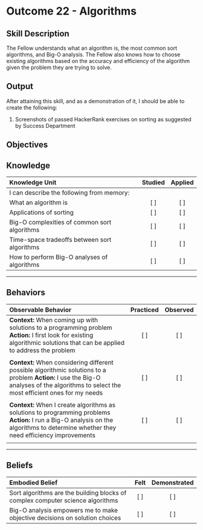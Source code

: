 # Outcome 22 - Algorithms

**Skill Description**
----------
The Fellow understands what an algorithm is, the most common sort algorithms, and Big-O analysis. The Fellow also knows how to choose existing algorithms based on the accuracy and efficiency of the algorithm given the problem they are trying to solve.


**Output**
----------
After attaining this skill, and as a demonstration of it, I should be able to create the following:

1. Screenshots of passed HackerRank exercises on sorting as suggested by Success Department


**Objectives**
----------
## **Knowledge**


| Knowledge Unit   |      Studied      | Applied |
|:-------------|:------------------:|:--------:|
| I can describe the following from memory: | | |
| What an algorithm is | [ ] | [ ]  |
| Applications of sorting | [ ] | [ ]  |
| Big-O complexities of common sort algorithms | [ ] | [ ]  |
| Time-space tradeoffs between sort algorithms | [ ] | [ ]  |
| How to perform Big-O analyses of algorithms | [ ] | [ ]  |


----------


## **Behaviors**

| Observable Behavior   |      Practiced      | Observed |
|:-------------|:------------------:|:--------:|
| **Context:** When coming up with solutions to a programming problem **Action:** I first look for existing algorithmic solutions that can be applied to address the problem | [ ] | [ ] |
| | | |
| **Context:** When considering different possible algorithmic solutions to a problem **Action:** I use the Big-O analyses of the algorithms to select the most efficient ones for my needs | [ ] | [ ] |
| | | |
| **Context:** When I create algorithms as solutions to programming problems **Action:** I run a Big-O analysis on the algorithms to determine whether they need efficiency improvements| [ ] | [ ] |
| | | |


----------


## **Beliefs**

| Embodied Belief   |      Felt      | Demonstrated |
|:-------------|:------------------:|:--------:|
| Sort algorithms are the building blocks of complex computer science algorithms | [ ] | [ ] |
| Big-O analysis empowers me to make objective decisions on solution choices | [ ] | [ ] |
